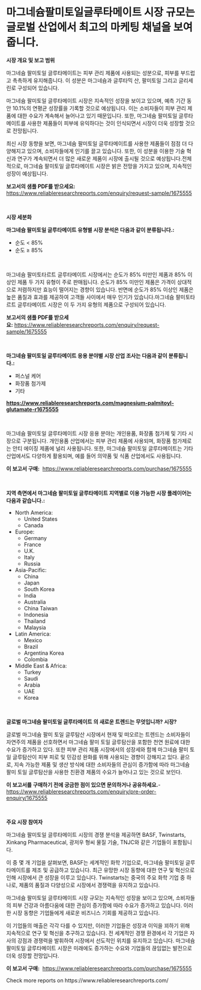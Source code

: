 <p><h1>마그네슘팔미토일글루타메이트 시장 규모는 글로벌 산업에서 최고의 마케팅 채널을 보여줍니다.</h1></p><p><strong>시장 개요 및 보고 범위</strong></p>
<p><p>마그네슘 팔미토일 글루타메이트는 피부 관리 제품에 사용되는 성분으로, 피부를 부드럽고 촉촉하게 유지해줍니다. 이 성분은 마그네슘과 글루타믹 산, 팔미토일 그리고 글리세린로 구성되어 있습니다.</p><p>마그네슘 팔미토일 글루타메이트 시장은 지속적인 성장을 보이고 있으며, 예측 기간 동안 10.1%의 연평균 성장률을 기록할 것으로 예상됩니다. 이는 소비자들이 피부 관리 제품에 대한 수요가 계속해서 늘어나고 있기 때문입니다. 또한, 마그네슘 팔미토일 글루타메이트를 사용한 제품들이 피부에 유익하다는 것이 인식되면서 시장이 더욱 성장할 것으로 전망됩니다.</p><p>최신 시장 동향을 보면, 마그네슘 팔미토일 글루타메이트를 사용한 제품들이 점점 더 다양해지고 있으며, 소비자들에게 인기를 끌고 있습니다. 또한, 이 성분을 이용한 기술 혁신과 연구가 계속되면서 더 많은 새로운 제품이 시장에 출시될 것으로 예상됩니다.전체적으로, 마그네슘 팔미토일 글루타메이트 시장은 밝은 전망을 가지고 있으며, 지속적인 성장이 예상됩니다.</p></p>
<p><strong>보고서의 샘플 PDF를 받으세요:</strong> <a href="https://www.reliableresearchreports.com/enquiry/request-sample/1675555">https://www.reliableresearchreports.com/enquiry/request-sample/1675555</a></p>
<p>&nbsp;</p>
<p><strong>시장 세분화</strong></p>
<p><strong>마그네슘 팔미토일 글루타메이트 유형별 시장 분석은 다음과 같이 분류됩니다.:</strong></p>
<p><ul><li>순도 < 85%</li><li>순도 ≥ 85%</li></ul></p>
<p>&nbsp;</p>
<p><p>마그네슘 팔미토타르트 글루타메이트 시장에서는 순도가 85% 미만인 제품과 85% 이상인 제품 두 가지 유형이 주로 판매됩니다. 순도가 85% 미만인 제품은 가격이 상대적으로 저렴하지만 효능이 떨어지는 경향이 있습니다. 반면에 순도가 85% 이상인 제품은 높은 품질과 효과를 제공하여 고객들 사이에서 매우 인기가 있습니다.마그네슘 팔미토타르트 글루타메이트 시장은 이 두 가지 유형의 제품으로 구성되어 있습니다.</p></p>
<p><strong>보고서의 샘플 PDF를 받으세요:</strong>&nbsp;<a href="https://www.reliableresearchreports.com/enquiry/request-sample/1675555">https://www.reliableresearchreports.com/enquiry/request-sample/1675555</a></p>
<p>&nbsp;</p>
<p><strong> 마그네슘 팔미토일 글루타메이트 응용 분야별 시장 산업 조사는 다음과 같이 분류됩니다.:</strong></p>
<p><ul><li>퍼스널 케어</li><li>화장품 첨가제</li><li>기타</li></ul></p>
<p><strong><a href="https://www.reliableresearchreports.com/magnesium-palmitoyl-glutamate-r1675555">https://www.reliableresearchreports.com/magnesium-palmitoyl-glutamate-r1675555</a></strong></p>
<p>&nbsp;</p>
<p><p>마그네슘 팔미토일 글루타메이트 시장 응용 분야는 개인용품, 화장품 첨가제 및 기타 시장으로 구분됩니다. 개인용품 산업에서는 피부 관리 제품에 사용되며, 화장품 첨가제로는 안티 에이징 제품에 널리 사용됩니다. 또한, 마그네슘 팔미토일 글루타메이트는 기타 산업에서도 다양하게 활용되며, 예를 들어 의약품 및 식품 산업에서도 사용됩니다.</p></p>
<p><strong>이 보고서 구매:</strong>&nbsp; <a href="https://www.reliableresearchreports.com/purchase/1675555">https://www.reliableresearchreports.com/purchase/1675555</a></p>
<p>&nbsp;</p>
<p><strong>지역 측면에서 마그네슘 팔미토일 글루타메이트 지역별로 이용 가능한 시장 플레이어는 다음과 같습니다.:</strong></p>
<p><ul>
    <li>
        North America:
        <ul>
            <li>United States</li>
            <li>Canada</li>
        </ul>
    </li>
    <li>
        Europe:
        <ul>
            <li>Germany</li>
            <li>France</li>
            <li>U.K.</li>
            <li>Italy</li>
            <li>Russia</li>
        </ul>
    </li>
    <li>
        Asia-Pacific:
        <ul>
            <li>China</li>
            <li>Japan</li>
            <li>South Korea</li>
            <li>India</li>
            <li>Australia</li>
            <li>China Taiwan</li>
            <li>Indonesia</li>
            <li>Thailand</li>
            <li>Malaysia</li>
        </ul>
    </li>
    <li>
        Latin America:
        <ul>
            <li>Mexico</li>
            <li>Brazil</li>
            <li>Argentina Korea</li>
            <li>Colombia</li>
        </ul>
    </li>
    <li>
        Middle East & Africa:
        <ul>
            <li>Turkey</li>
            <li>Saudi</li>
            <li>Arabia</li>
            <li>UAE</li>
            <li>Korea</li>
        </ul>
    </li>
    </ul></p>
<p>&nbsp;</p>
<p><strong>글로벌 마그네슘 팔미토일 글루타메이트 의 새로운 트렌드는 무엇입니까? 시장?</strong></p>
<p><p>글로벌 마그네슘 팔미 토일 글루탐산 시장에서 현재 및 떠오르는 트렌드는 소비자들이 자연주의 제품을 선호하면서 마그네슘 팔미 토일 글루탐산을 포함한 천연 원료에 대한 수요가 증가하고 있다. 또한 피부 관리 제품 시장에서의 성장세와 함께 마그네슘 팔미 토일 글루탐산이 피부 피로 및 민감성 완화를 위해 사용되는 경향이 강해지고 있다. 끝으로, 지속 가능한 제품 및 생산 방식에 대한 소비자들의 관심이 증가함에 따라 마그네슘 팔미 토일 글루탐산을 사용한 친환경 제품의 수요가 늘어나고 있는 것으로 보인다.</p></p>
<p><strong>이 보고서를 구매하기 전에 궁금한 점이 있으면 문의하거나 공유하세요.</strong>- <a href="https://www.reliableresearchreports.com/enquiry/pre-order-enquiry/1675555">https://www.reliableresearchreports.com/enquiry/pre-order-enquiry/1675555</a></p>
<p>&nbsp;</p>
<p><strong>주요 시장 참여자</strong></p>
<p><p>마그네슘 팔미토일 글루타메이트 시장의 경쟁 분석을 제공하면 BASF, Twinstarts, Xinkang Pharmaceutical, 광저우 형씨 물질 기술, TNJC와 같은 기업들이 포함됩니다. </p><p>이 중 몇 개 기업을 살펴보면, BASF는 세계적인 화학 기업으로, 마그네슘 팔미토일 글루타메이트를 제조 및 공급하고 있습니다. 최근 유망한 시장 동향에 대한 연구 및 혁신으로 인해 시장에서 큰 성장을 이루고 있습니다. Twinstarts는 중국의 주요 화학 기업 중 하나로, 제품의 품질과 다양성으로 시장에서 경쟁력을 유지하고 있습니다. </p><p>마그네슘 팔미토일 글루타메이트 시장 규모는 지속적인 성장을 보이고 있으며, 소비자들의 피부 건강과 아름다움에 대한 관심이 증가함에 따라 수요가 증가하고 있습니다. 이러한 시장 동향은 기업들에게 새로운 비즈니스 기회를 제공하고 있습니다. </p><p>이 기업들의 매출은 각각 다를 수 있지만, 이러한 기업들은 성장과 이익을 꾀하기 위해 지속적으로 연구 및 혁신을 추구하고 있습니다. 전 세계적인 경쟁 환경에서 각 기업은 자사의 강점과 경쟁력을 발휘하여 시장에서 선도적인 위치를 유지하고 있습니다. 마그네슘 팔미토일 글루타메이트 시장은 미래에도 증가하는 수요와 기업들의 끊임없는 발전으로 더욱 성장할 전망입니다.</p></p>
<p><strong>이 보고서 구매:</strong>&nbsp;&nbsp;<a href="https://www.reliableresearchreports.com/purchase/1675555">https://www.reliableresearchreports.com/purchase/1675555</a></p>
<p>Check more reports on https://www.reliableresearchreports.com/</p>